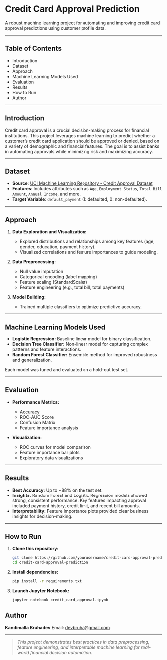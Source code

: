 # Credit Card Approval Prediction

A robust machine learning project for automating and improving credit card approval predictions using customer profile data.

---

## Table of Contents

* Introduction
* Dataset
* Approach
* Machine Learning Models Used
* Evaluation
* Results
* How to Run
* Author

---

## Introduction

Credit card approval is a crucial decision-making process for financial institutions. This project leverages machine learning to predict whether a customer’s credit card application should be approved or denied, based on a variety of demographic and financial features. The goal is to assist banks in automating approvals while minimizing risk and maximizing accuracy.

---

## Dataset

* **Source**: [UCI Machine Learning Repository - Credit Approval Dataset](https://archive.ics.uci.edu/ml/datasets/credit+approval)
* **Features**: Includes attributes such as `Age`, `Employment Status`, `Total Bill Amount`, `Annual Income`, and more.
* **Target Variable**: `default_payment` (1: defaulted, 0: non-defaulted).

---

## Approach

1. **Data Exploration and Visualization:**

   * Explored distributions and relationships among key features (age, gender, education, payment history).
   * Visualized correlations and feature importances to guide modeling.

2. **Data Preprocessing:**

   * Null value imputation
   * Categorical encoding (label mapping)
   * Feature scaling (StandardScaler)
   * Feature engineering (e.g., total bill, total payments)

3. **Model Building:**

   * Trained multiple classifiers to optimize predictive accuracy.

---

## Machine Learning Models Used

* **Logistic Regression:** Baseline linear model for binary classification.
* **Decision Tree Classifier:** Non-linear model for capturing complex patterns and feature interactions.
* **Random Forest Classifier:** Ensemble method for improved robustness and generalization.

Each model was tuned and evaluated on a hold-out test set.

---

## Evaluation

* **Performance Metrics:**

  * Accuracy
  * ROC-AUC Score
  * Confusion Matrix
  * Feature importance analysis
* **Visualization:**

  * ROC curves for model comparison
  * Feature importance bar plots
  * Exploratory data visualizations

---

## Results

* **Best Accuracy:** Up to \~88% on the test set.
* **Insights:** Random Forest and Logistic Regression models showed strong, consistent performance. Key features impacting approval included payment history, credit limit, and recent bill amounts.
* **Interpretability:** Feature importance plots provided clear business insights for decision-making.

---

## How to Run

1. **Clone this repository:**

   ```bash
   git clone https://github.com/yourusername/credit-card-approval-prediction.git
   cd credit-card-approval-prediction
   ```

2. **Install dependencies:**

   ```bash
   pip install -r requirements.txt
   ```

3. **Launch Jupyter Notebook:**

   ```bash
   jupyter notebook credit_card_approval.ipynb
   ```

## Author

**Kandimalla Bruhadev**
Email: [devbruha@gmail.com](mailto:devbruha@gmail.com)

---

> *This project demonstrates best practices in data preprocessing, feature engineering, and interpretable machine learning for real-world financial decision automation.*

